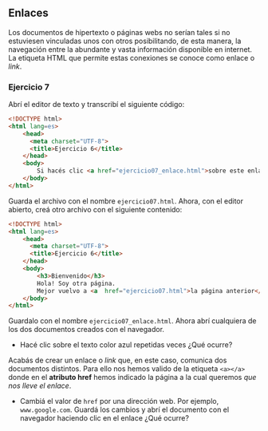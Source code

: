 ## Enlaces
Los documentos de hipertexto o páginas webs no serían tales si no estuviesen vinculadas unos con otros posibilitando, de esta manera, la navegación entre la abundante y vasta información disponible en internet. La etiqueta HTML que permite estas conexiones se conoce como enlace o _link_. 

### Ejercicio 7
Abrí el editor de texto y transcribí el siguiente código: 

```html
<!DOCTYPE html>
<html lang=es>
    <head>
      <meta charset="UTF-8">
      <title>Ejercicio 6</title>
    </head>
    <body>
		Si hacés clic <a href="ejercicio07_enlace.html">sobre este enlace</a> viajarás hacia otra dimesión. 
    </body>
</html>
```
Guarda el archivo con el nombre `ejercicio07.html`. Ahora, con el editor abierto, creá otro archivo con el siguiente contenido: 

```html
<!DOCTYPE html>
<html lang=es>
    <head>
      <meta charset="UTF-8">
      <title>Ejercicio 6</title>
    </head>
    <body>
    	<h3>Bienvenido</h3>
		Hola! Soy otra página. 
		Mejor vuelvo a <a  href="ejercicio07.html">la página anterior</a>. 		  Chau! 
    </body>
</html>
```
Guardalo con el nombre `ejercicio07_enlace.html`.  Ahora abrí cualquiera de los dos documentos creados con el navegador. 

* Hacé clic sobre el texto color azul repetidas veces ¿Qué ocurre? 

Acabás de crear un enlace o _link_ que, en este caso, comunica dos documentos distintos. Para ello nos hemos valido de la etiqueta `<a></a>` donde en el **atributo href** hemos indicado la página a la cual queremos _que nos lleve el enlace_. 

* Cambiá el valor de `href` por una dirección web. Por ejemplo, `www.google.com`.  Guardá los cambios y abrí el documento con el navegador haciendo clic en el enlace ¿Qué ocurre?